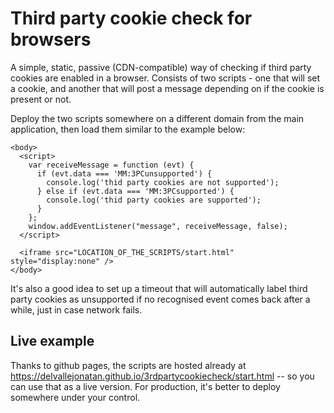 Third party cookie check for browsers
=====================================

A simple, static, passive (CDN-compatible) way of checking if third party cookies are enabled in a browser.
Consists of two scripts - one that will set a cookie, and another that will post a message depending on if the
cookie is present or not.

Deploy the two scripts somewhere on a different domain from the main application, then load them similar to the
example below:


````
<body>
  <script>
    var receiveMessage = function (evt) {
      if (evt.data === 'MM:3PCunsupported') {
        console.log('thid party cookies are not supported');
      } else if (evt.data === 'MM:3PCsupported') {
        console.log('thid party cookies are supported');
      }
    };
    window.addEventListener("message", receiveMessage, false);
  </script>

  <iframe src="LOCATION_OF_THE_SCRIPTS/start.html" style="display:none" />
</body>
````

It's also a good idea to set up a timeout that will automatically label third party cookies as unsupported if no recognised event comes back
after a while, just in case network fails.

## Live example

Thanks to github pages, the scripts are hosted already at https://delvallejonatan.github.io/3rdpartycookiecheck/start.html -- so you can use that as a live
version. For production, it's better to deploy somewhere under your control. 
